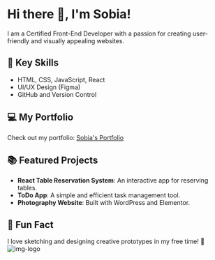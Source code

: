 # Hi there 👋, I'm Sobia!

I am a Certified Front-End Developer with a passion for creating user-friendly and visually appealing websites. 

## 🌟 Key Skills
- HTML, CSS, JavaScript, React
- UI/UX Design (Figma)
- GitHub and Version Control

## 💻 My Portfolio
Check out my portfolio: [Sobia's Portfolio](https://sobia-portfolio.netlify.app)

## 📚 Featured Projects
- **React Table Reservation System**: An interactive app for reserving tables.
- **ToDo App**: A simple and efficient task management tool.
- **Photography Website**: Built with WordPress and Elementor.

## 🎨 Fun Fact
I love sketching and designing creative prototypes in my free time! 🎨
![img-logo](https://github.com/user-attachments/assets/937aef78-a1fa-4fc4-b929-b137da4e6339)
